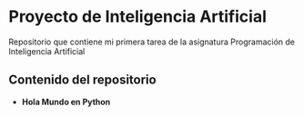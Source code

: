 # Proyecto de Inteligencia Artificial

Repositorio que contiene mi primera tarea de la asignatura Programación de Inteligencia Artificial

## Contenido del repositorio

- **Hola Mundo en Python**

